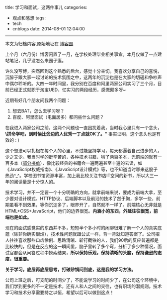 title: 学习和面试，这两件事儿
categories:
  - 观点和感想
tags:
  - tech
  - cnblogs
date: 2014-08-01 12:04:00
---

<div class="history-article">本文为归档内容,原始地址在 <a href="http://www.cnblogs.com/hustskyking/archive/2014/08/01/thinking-between-learning-and-interview.html" target="_blank">博客园</a>.</div>

<p>上个月（六月份）博客闲置了一月，在学校处理毕业相关事宜。本月仅做了一点建站笔记，几乎没怎么来园子逛。</p>
<p>许久没写博，突然回到这个熟悉的后台，感觉十分亲切。我喜欢分享自己的喜悦，沉醉于跟大家一起讨论的技术氛围之中，这两年的沉淀也是在大家的切磋和争吵声中偶尔聆听的。大四一年时间里，我分别在百度和阿里两家公司实习了三个月，目前已经正式就职于淘宝UED，忆实习的两段经历，感慨颇多呀~</p>
<p>近期有好几个朋友问我两个问题：</p>
<ol>
<li>想去BAT，怎么去学习呀？</li>
<li>百度、阿里面试（电面居多）都问些什么问题？</li>
</ol>
<p>在我进入两家公司之前，这两个问题也一直困扰着我，当时我心里只有一个念头，<strong>\拼命学吧，到时候比旁边的人优秀一丁点就OK了。"</strong> 事实证明，这个念头也是有效的<img src="file:///C:\Users\HUSTSK~1\AppData\Local\Temp\SGPicFaceTpBq\4404\00C0D942.png" alt="">&nbsp;: )</p>
<p>这个想法可以扎根在每个人的心里，不过能坚持学习，每天都逼着自己进步的人，少之又少。我当时学的挺辛苦的，各种技术书籍，啃了两百多本，光前端的就有一百多本（<a title="部分书单" href="http://book.douban.com/people/hustskyking/collect">部分书单</a>），像比较经典的书籍会一遍两遍甚至十遍的去读，如《JavaScript权威指南》、《JavaScript设计模式》等，也不知道当时哪来这股子热劲^_^。学校图书馆资源丰富，加上我比较关注书店IT空间的新书，所以大三一年的阅读量是十分惊人的。</p>
<p>技术学习，并不一定要一个十分明确的方向，就拿前端来说，要成为前端大拿，至少要对设计模式、HTTP协议、后端脚本以及前沿的技术了然于胸，多学一些，前期虽看不到效果，等你沉淀多了，眼界开了，自然就不一样了。前端核心无非就是HTML+CSS+JavaScript，他们的边界很宽。<strong>内涵小的东西，外延往往很宽，前端也是如此。</strong></p>
<p>现在的面试感觉实的东西并不多，短短半个多小时的闲聊很难了解一个人的真实底蕴（除非你确实很烂），技术性问题就跟公式一样，背一背就知道答案了。公司招人往往喜欢那些口齿伶俐、思路清晰、斩钉截铁的人，我们90后的反应普遍都是比较快的，但是在反应的这一瞬间里，脑子里转了多个弯，分析了多少种情况，面试官都会从问答过程中摸索结果，<strong>所以保持乐观，保持清晰的头脑，保持谦逊的态度，很重要。</strong></p>
<p><strong>关于学习，底层再底层思考，打破砂锅问到底，这是我的学习方法。</strong></p>
<p>公司上班之后，可支配的时间少了，不能说学习的时间少了，在公司这个环境中，我们学到更多的不一定是技术，还有人和人之间的交往，也有职场的潜规则。技术学习和技术分享需要持之以恒，希望以后可以做到这点！</p>

